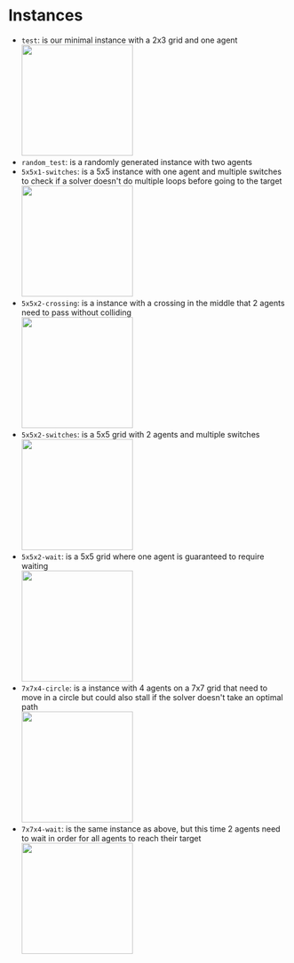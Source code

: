 # Instances
- `test`:  is our minimal instance with a 2x3 grid and one agent \
  <image src=https://github.com/tzschmidt/Railway-Scheduling/assets/59642899/af02cf33-c176-410b-b97a-0d2b5be73091 width=200 height=200>
- `random_test`: is a randomly generated instance with two agents
- `5x5x1-switches`: is a 5x5 instance with one agent and multiple switches to check if a solver doesn't do multiple loops before going to the target \
  <image src=https://github.com/tzschmidt/Railway-Scheduling/assets/59642899/df181edd-37f5-42a0-b7ed-a41c2fe693e5 width=200 height=200>
- `5x5x2-crossing`: is a instance with a crossing in the middle that 2 agents need to pass without colliding \
  <image src=https://github.com/tzschmidt/Railway-Scheduling/assets/59642899/719c5a8b-a864-49f7-a547-9c6b22623015 width=200 height=200>
- `5x5x2-switches`: is a 5x5 grid with 2 agents and multiple switches \
  <image src=https://github.com/tzschmidt/Railway-Scheduling/assets/59642899/77527dbb-3982-4151-9181-429cc75aa2e0 width=200 height=200>
- `5x5x2-wait`: is a 5x5 grid where one agent is guaranteed to require waiting \
  <image src=https://github.com/tzschmidt/Railway-Scheduling/assets/59642899/c2eb2adf-6e76-4c03-9ca0-89644ff5e734 width=200 height=200>
- `7x7x4-circle`: is a instance with 4 agents on a 7x7 grid that need to move in a circle but could  also stall if the solver doesn't take an optimal path \
  <image src=https://github.com/tzschmidt/Railway-Scheduling/assets/59642899/4bd6f031-6700-4b8a-af3e-b20d17ba951c width=200 height=200>
- `7x7x4-wait`: is the same instance as above, but this time 2 agents need to wait in order for all agents to reach their target \
  <image src=https://github.com/tzschmidt/Railway-Scheduling/assets/59642899/8fd49fbe-95d0-43da-92c7-7208cb4cc1c0 width=200 height=200>

